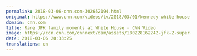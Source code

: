 ```yaml
---
permalink: 2018-03-06-cnn.com-302652194.html
original: https://www.cnn.com/videos/tv/2018/03/01/kennedy-white-house-orig-mc.cnn
domain: cnn.com
title: Rare JFK family moments at White House - CNN Video
image: https://cdn.cnn.com/cnnnext/dam/assets/180228162242-jfk-2-super-tease.jpg
date: 2018-03-06 20:33:25
translations: en
---
```


